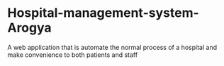 # Hospital-management-system-Arogya
A web application that is automate the normal process of a hospital and make convenience to both patients and staff
